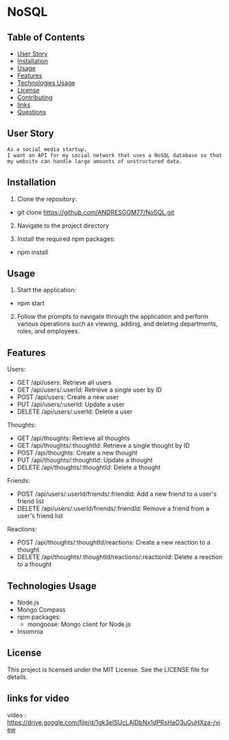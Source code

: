 # NoSQL

## Table of Contents

- [User Story](#userStory)
- [Installation](#installation)
- [Usage](#Usage)
- [Features](#features)
- [Technologies Usage](#technologies-usage)
- [License](#license)
- [Contributing](#contributing)
- [links](#links)
- [Questions](#Questions)

## User Story

```
As a social media startup,
I want an API for my social network that uses a NoSQL database so that my website can handle large amounts of unstructured data.
```
## Installation

1. Clone the repository:

- git clone https://github.com/ANDRESGOM77/NoSQL.git

2. Navigate to the project directory

3. Install the required npm packages:

- npm install

## Usage

1. Start the application:

- npm start

2. Follow the prompts to navigate through the application and perform various operations such as viewing, adding, and deleting departments, roles, and employees.

## Features

Users:

 - GET /api/users: Retrieve all users
 - GET /api/users/:userId: Retrieve a single user by ID
 - POST /api/users: Create a new user
 - PUT /api/users/:userId: Update a user
 - DELETE /api/users/:userId: Delete a user

Thoughts:

 - GET /api/thoughts: Retrieve all thoughts
 - GET /api/thoughts/:thoughtId: Retrieve a single thought by ID
 - POST /api/thoughts: Create a new thought
 - PUT /api/thoughts/:thoughtId: Update a thought
 - DELETE /api/thoughts/:thoughtId: Delete a thought

Friends:
 
 - POST /api/users/:userId/friends/:friendId: Add a new friend to a user's friend list
 - DELETE /api/users/:userId/friends/:friendId: Remove a friend from a user's friend list

Reactions:

 - POST /api/thoughts/:thoughtId/reactions: Create a new reaction to a thought
 - DELETE /api/thoughts/:thoughtId/reactions/:reactionId: Delete a reaction to a thought

 ## Technologies Usage

- Node.js
- Mongo Compass
- npm packages:
    - mongoose: Mongo client for Node.js
- Insomnia 

## License

This project is licensed under the MIT License. See the LICENSE file for details.

## links for video 

video : https://drive.google.com/file/d/1gk3elSUcLAlDbNx1dPRsHaO3uOuHXza-/view